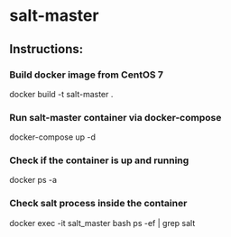 # salt-master
## Instructions:
### Build docker image from CentOS 7
docker build -t salt-master .
### Run salt-master container via docker-compose
docker-compose up -d
### Check if the container is up and running 
docker ps -a
### Check salt process inside the container
docker exec -it salt_master bash
ps -ef | grep salt
